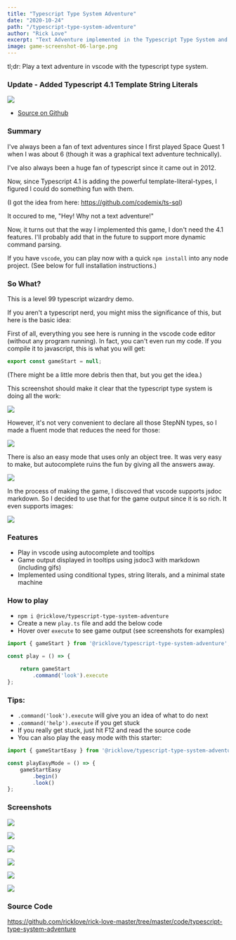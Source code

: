 ```yaml
---
title: "Typescript Type System Adventure"
date: "2020-10-24"
path: "/typescript-type-system-adventure"
author: "Rick Love"
excerpt: "Text Adventure implemented in the Typescript Type System and Vscode JsDoc Viewer"
image: game-screenshot-06-large.png
---
```


tl;dr: Play a text adventure in vscode with the typescript type system.

### Update - Added Typescript 4.1 Template String Literals

![](typescript-4-1-features.png)

- [Source on Github](https://github.com/ricklove/rick-love-master/blob/70644a0f6cebf48132fc029e484e6f8db9e3fc19/code/typescript-type-system-adventure/game-type-system.ts#L123)

### Summary

I've always been a fan of text adventures since I first played Space Quest 1 when I was about 6 (though it was a graphical text adventure technically).

I've also always been a huge fan of typescript since it came out in 2012.

Now, since Typescript 4.1 is adding the powerful template-literal-types, I figured I could do something fun with them.

(I got the idea from here: https://github.com/codemix/ts-sql)

It occured to me, "Hey! Why not a text adventure!"

Now, it turns out that the way I implemented this game, I don't need the 4.1 features. I'll probably add that in the future to support more dynamic command parsing.

If you have `vscode`, you can play now with a quick `npm install` into any node project. (See below for full installation instructions.)

### So What?

This is a level 99 typescript wizardry demo. 

If you aren't a typescript nerd, you might miss the significance of this, but here is the basic idea:

First of all, everything you see here is running in the vscode code editor (without any program running). In fact, you can't even run my code. If you compile it to javascript, this is what you will get:

```ts
export const gameStart = null;
```

(There might be a little more debris then that, but you get the idea.)

This screenshot should make it clear that the typescript type system is doing all the work:

![](game-screenshot-04-type-only.png)

However, it's not very convenient to declare all those StepNN types, so I made a fluent mode that reduces the need for those:

![](game-screenshot-01.png)

There is also an easy mode that uses only an object tree. It was very easy to make, but autocomplete ruins the fun by giving all the answers away. 

![](game-screenshot-05-easy.png)

In the process of making the game, I discoved that vscode supports jsdoc markdown. So I decided to use that for the game output since it is so rich. It even supports images:

![](game-screenshot-03.png)



### Features

- Play in vscode using autocomplete and tooltips
- Game output displayed in tooltips using jsdoc3 with markdown (including gifs)
- Implemented using conditional types, string literals, and a minimal state machine

### How to play

- `npm i @ricklove/typescript-type-system-adventure`
- Create a new `play.ts` file and add the below code
- Hover over `execute` to see game output (see screenshots for examples)

```ts
import { gameStart } from '@ricklove/typescript-type-system-adventure';

const play = () => {

    return gameStart
        .command('look').execute
};

```

### Tips:

- `.command('look').execute` will give you an idea of what to do next
- `.command('help').execute` if you get stuck
- If you really get stuck, just hit F12 and read the source code
- You can also play the easy mode with this starter:

```ts
import { gameStartEasy } from '@ricklove/typescript-type-system-adventure';

const playEasyMode = () => {
    gameStartEasy
        .begin()
        .look()
};

```

### Screenshots

![](game-screenshot-01.png)

![](game-screenshot-02.png)

![](game-screenshot-03.png)

![](game-screenshot-04-type-only.png)

![](game-screenshot-05-easy.png)

![](game-screenshot-06-large.png)

### Source Code

https://github.com/ricklove/rick-love-master/tree/master/code/typescript-type-system-adventure
